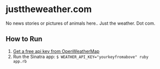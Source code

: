 # justtheweather.com

No news stories or pictures of animals here.. Just the weather. Dot com.

## How to Run

1. [Get a free api key from OpenWeatherMap](http://openweathermap.org/api)
1. Run the Sinatra app: `$ WEATHER_API_KEY="yourkeyfromabove" ruby app.rb`
